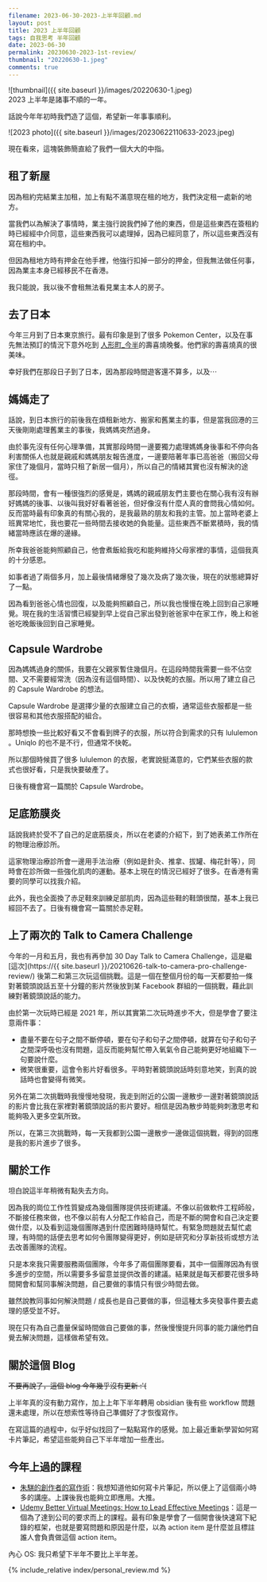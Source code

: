 ```yaml
---
filename: 2023-06-30-2023-上半年回顧.md
layout: post
title: 2023 上半年回顧
tags: 自我思考 半年回顧
date: 2023-06-30
permalink: 20230630-2023-1st-review/
thumbnail: "20220630-1.jpeg"
comments: true
---
```


![thumbnail]({{ site.baseurl }}/images/20220630-1.jpeg)   
2023 上半年是諸事不順的一年。

話說今年年初時我們造了這個，希望新一年事事順利。

![2023 photo]({{ site.baseurl }}/images/20230622110633-2023.jpeg)

現在看來，這塊裝飾簡直給了我們一個大大的中指。

## 租了新屋

因為租約完結業主加租，加上有點不滿意現在租的地方，我們決定租一處新的地方。

當我們以為解決了事情時，業主強行說我們掉了他的東西，但是這些東西在簽租約時已經經中介同意，這些東西我可以處理掉，因為已經同意了，所以這些東西沒有寫在租約中。

但因為租地方時有押金在他手裡，他強行扣掉一部分的押金，但我無法做任何事，因為業主本身已經移民不在香港。

我只能說，我以後不會租無法看見業主本人的房子。

## 去了日本

今年三月到了日本東京旅行。最有印象是到了很多 Pokemon Center，以及在事先無法預訂的情況下意外吃到 [人形町_今半](https://imahan-tokyo.com/official/zh-hant/)的壽喜燒晚餐。他們家的壽喜燒真的很美味。

幸好我們在那段日子到了日本，因為那段時間遊客還不算多，以及⋯

## 媽媽走了

話說，到日本旅行的前後我在煩租新地方、搬家和舊業主的事，但是當我回港的三天後剛剛處理舊業主的事後，我媽媽突然過身。

由於事先沒有任何心理準備，其實那段時間一邊要獨力處理媽媽身後事和不停向各利害關係人也就是親戚和媽媽朋友報告進度，一邊要陪著年事已高爸爸（搬回父母家住了幾個月，當時只租了新居一個月），所以自己的情緒其實也沒有解決的途徑。

那段時間，會有一種很強烈的感覺是，媽媽的親戚朋友們主要也在關心我有沒有辦好媽媽的後事、以後叫我好好看著爸爸，但好像沒有什麼人真的會問我心情如何。反而當時最有印象真的有關心我的，是我最熟的朋友和我的主管。加上當時老婆上班異常地忙，我也要花一些時間去接收她的負能量。這些東西不斷累積時，我的情緒當時應該在爆的邊緣。

所幸我爸爸能夠照顧自己，他會煮飯給我吃和能夠維持父母家裡的事情，這個我真的十分感恩。

如事者過了兩個多月，加上最後情緒爆發了幾次及病了幾次後，現在的狀態總算好了一點。

因為看到爸爸心情也回復，以及能夠照顧自己，所以我也慢慢在晚上回到自己家睡覺。現在我的生活習慣已經變到早上從自己家出發到爸爸家中在家工作，晚上和爸爸吃晚飯後回到自己家睡覺。

## Capsule Wardrobe

因為媽媽過身的關係，我要在父親家暫住幾個月。在這段時間我需要一些不佔空間、又不需要經常洗（因為沒有這個時間）、以及快乾的衣服。所以用了建立自己的 Capsule Wardrobe 的想法。

Capsule Wardrobe 是選擇少量的衣服建立自己的衣櫥，通常這些衣服都是一些很容易和其他衣服搭配的組合。

那時想換一些比較好看又不會看到牌子的衣服，所以符合到需求的只有 lululemon 。Uniqlo 的也不是不行，但通常不快乾。

所以那個時候買了很多 lululemon 的衣服，老實說挺滿意的，它們某些衣服的款式也很好看，只是我快要破產了。

日後有機會寫一篇關於 Capsule Wardrobe。

## 足底筋膜炎

話說我終於受不了自己的足底筋膜炎，所以在老婆的介紹下，到了她表弟工作所在的物理治療診所。

這家物理治療診所會一邊用手法治療（例如是針灸、推拿、拔罐、梅花針等），同時會在診所做一些強化肌肉的運動。基本上現在的情況已經好了很多。在香港有需要的同學可以找我介紹。

此外，我也全面換了赤足鞋來訓練足部肌肉，因為這些鞋的鞋頭很闊，基本上我已經回不去了。日後有機會寫一篇關於赤足鞋。

## 上了兩次的 Talk to Camera Challenge

今年的一月和五月，我也有再參加 30 Day Talk to Camera Challenge，這是繼 [這次](https://{{ site.baseurl }}/20210626-talk-to-camera-pro-challenge-review/) 後第二和第三次玩這個挑戰。這是一個在整個月份的每一天都要拍一條對著鏡頭說話五至十分鐘的影片然後放到某 Facebook 群組的一個挑戰，藉此訓練對著鏡頭說話的能力。

由於第一次玩時已經是 2021 年，所以其實第二次玩時進步不大，但是學會了要注意兩件事：
- 盡量不要在句子之間不斷停頓，要在句子和句子之間停頓，就算在句子和句子之間深呼吸也沒有問題，這反而能夠幫忙帶入氧氣令自己能夠更好地組織下一句要說什麼。
- 微笑很重要，這會令影片好看很多。平時對著鏡頭說話時刻意地笑，到真的說話時也會變得有微笑。

另外在第二次挑戰時我慢慢地發現，我走到附近的公園一邊散步一邊對著鏡頭說話的影片會比我在家裡對著鏡頭說話的影片要好。相信是因為散步時能夠刺激思考和能夠吸入更多空氣所致。

所以，在第三次挑戰時，每一天我都到公園一邊散步一邊做這個挑戰，得到的回應是我的影片進步了很多。

## 關於工作

坦白說這半年稍微有點失去方向。

因為我的崗位工作性質變成為幾個團隊提供技術建議。不像以前做軟件工程師般，不斷接任務來做，也不像以前有人分配工作給自己，而是不斷的開會和自己決定要做什麼，以及看到這幾個團隊遇到什麼困難時隨時幫忙。有緊急問題就去幫忙處理，有時間的話便去思考如何令團隊變得更好，例如是研究和分享新技術或想方法去改善團隊的流程。

只是本來我只需要服務兩個團隊，今年多了兩個團隊要看，其中一個團隊因為有很多進步的空間，所以需要多多留意並提供改善的建議。結果就是每天都要花很多時間開會和幫同事解決問題，自己要做的事情只有很少時間去做。

雖然說教同事如何解決問題 / 成長也是自己要做的事，但這種太多突發事件要去處理的感受並不好。

現在只有為自己盡量保留時間做自己要做的事，然後慢慢提升同事的能力讓他們自覺去解決問題，這樣做希望有效。

## 關於這個 Blog

~~不要再說了，這個 blog 今年幾乎沒有更新 :'(~~

上半年真的沒有動力寫作，加上上年下半年轉用 obsidian 後有些 workflow 問題還未處理，所以在想索性等待自己準備好了才恢復寫作。

在寫這篇的過程中，似乎好似找回了一點點寫作的感覺。加上最近重新學習如何寫卡片筆記，希望這些能夠自己下半年增加一些產出。

## 今年上過的課程

- [朱騏的創作者的寫作術](https://henrychu.gumroad.com/l/zettelkastenlecture?layout=profile)：我想知道他如何寫卡片筆記，所以便上了這個兩小時多的講座。上課後我也能夠立即應用。大推。
- [Udemy Better Virtual Meetings: How to Lead Effective Meetings](https://www.udemy.com/course/better-virtual-meetings-how-to-lead-effective-meetings/)：這是一個為了達到公司的要求而上的課程。最有印象是學會了一個開會後快速寫下紀錄的框架，也就是要寫問題和原因是什麼，以為 action item 是什麼並且標註誰人會負責做這個 action item。

內心 OS: 我只希望下半年不要比上半年差。

{% include_relative index/personal_review.md %}
